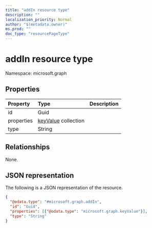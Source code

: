 ```yaml
---
title: "addIn resource type"
description: ""
localization_priority: Normal
author: "$(metadata.owner)"
ms.prod: ""
doc_type: "resourcePageType"
---
```


# addIn resource type

Namespace: microsoft.graph

## Properties

| Property   | Type                                            | Description |
| :--------- | :---------------------------------------------- | :---------- |
| id         | Guid                                            |             |
| properties | [keyValue](../resources/keyvalue.md) collection |             |
| type       | String                                          |             |

## Relationships

None.

## JSON representation

The following is a JSON representation of the resource.

<!-- {
  "blockType": "resource",
  "@odata.type": "microsoft.graph.addIn",
}
-->

```json
{
  "@odata.type": "#microsoft.graph.addIn",
  "id": "Guid",
  "properties": [{"@odata.type": "microsoft.graph.keyValue"}],
  "type": "String"
}
```
